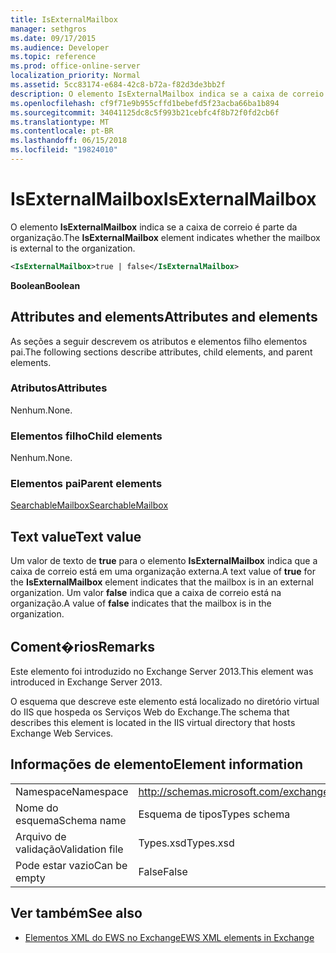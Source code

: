 ```yaml
---
title: IsExternalMailbox
manager: sethgros
ms.date: 09/17/2015
ms.audience: Developer
ms.topic: reference
ms.prod: office-online-server
localization_priority: Normal
ms.assetid: 5cc83174-e684-42c8-b72a-f82d3de3bb2f
description: O elemento IsExternalMailbox indica se a caixa de correio é parte da organização.
ms.openlocfilehash: cf9f71e9b955cffd1bebefd5f23acba66ba1b894
ms.sourcegitcommit: 34041125dc8c5f993b21cebfc4f8b72f0fd2cb6f
ms.translationtype: MT
ms.contentlocale: pt-BR
ms.lasthandoff: 06/15/2018
ms.locfileid: "19824010"
---
```

# <a name="isexternalmailbox"></a><span data-ttu-id="33099-103">IsExternalMailbox</span><span class="sxs-lookup"><span data-stu-id="33099-103">IsExternalMailbox</span></span>

<span data-ttu-id="33099-104">O elemento **IsExternalMailbox** indica se a caixa de correio é parte da organização.</span><span class="sxs-lookup"><span data-stu-id="33099-104">The **IsExternalMailbox** element indicates whether the mailbox is external to the organization.</span></span> 
  
```XML
<IsExternalMailbox>true | false</IsExternalMailbox>
```

 <span data-ttu-id="33099-105">**Boolean**</span><span class="sxs-lookup"><span data-stu-id="33099-105">**Boolean**</span></span>
## <a name="attributes-and-elements"></a><span data-ttu-id="33099-106">Attributes and elements</span><span class="sxs-lookup"><span data-stu-id="33099-106">Attributes and elements</span></span>

<span data-ttu-id="33099-107">As seções a seguir descrevem os atributos e elementos filho elementos pai.</span><span class="sxs-lookup"><span data-stu-id="33099-107">The following sections describe attributes, child elements, and parent elements.</span></span>
  
### <a name="attributes"></a><span data-ttu-id="33099-108">Atributos</span><span class="sxs-lookup"><span data-stu-id="33099-108">Attributes</span></span>

<span data-ttu-id="33099-109">Nenhum.</span><span class="sxs-lookup"><span data-stu-id="33099-109">None.</span></span>
  
### <a name="child-elements"></a><span data-ttu-id="33099-110">Elementos filho</span><span class="sxs-lookup"><span data-stu-id="33099-110">Child elements</span></span>

<span data-ttu-id="33099-111">Nenhum.</span><span class="sxs-lookup"><span data-stu-id="33099-111">None.</span></span>
  
### <a name="parent-elements"></a><span data-ttu-id="33099-112">Elementos pai</span><span class="sxs-lookup"><span data-stu-id="33099-112">Parent elements</span></span>

[<span data-ttu-id="33099-113">SearchableMailbox</span><span class="sxs-lookup"><span data-stu-id="33099-113">SearchableMailbox</span></span>](searchablemailbox.md)
  
## <a name="text-value"></a><span data-ttu-id="33099-114">Text value</span><span class="sxs-lookup"><span data-stu-id="33099-114">Text value</span></span>

<span data-ttu-id="33099-115">Um valor de texto de **true** para o elemento **IsExternalMailbox** indica que a caixa de correio está em uma organização externa.</span><span class="sxs-lookup"><span data-stu-id="33099-115">A text value of **true** for the **IsExternalMailbox** element indicates that the mailbox is in an external organization.</span></span> <span data-ttu-id="33099-116">Um valor **false** indica que a caixa de correio está na organização.</span><span class="sxs-lookup"><span data-stu-id="33099-116">A value of **false** indicates that the mailbox is in the organization.</span></span> 
  
## <a name="remarks"></a><span data-ttu-id="33099-117">Coment�rios</span><span class="sxs-lookup"><span data-stu-id="33099-117">Remarks</span></span>

<span data-ttu-id="33099-118">Este elemento foi introduzido no Exchange Server 2013.</span><span class="sxs-lookup"><span data-stu-id="33099-118">This element was introduced in Exchange Server 2013.</span></span>
  
<span data-ttu-id="33099-119">O esquema que descreve este elemento está localizado no diretório virtual do IIS que hospeda os Serviços Web do Exchange.</span><span class="sxs-lookup"><span data-stu-id="33099-119">The schema that describes this element is located in the IIS virtual directory that hosts Exchange Web Services.</span></span>
  
## <a name="element-information"></a><span data-ttu-id="33099-120">Informações de elemento</span><span class="sxs-lookup"><span data-stu-id="33099-120">Element information</span></span>

|||
|:-----|:-----|
|<span data-ttu-id="33099-121">Namespace</span><span class="sxs-lookup"><span data-stu-id="33099-121">Namespace</span></span>  <br/> |http://schemas.microsoft.com/exchange/services/2006/types  <br/> |
|<span data-ttu-id="33099-122">Nome do esquema</span><span class="sxs-lookup"><span data-stu-id="33099-122">Schema name</span></span>  <br/> |<span data-ttu-id="33099-123">Esquema de tipos</span><span class="sxs-lookup"><span data-stu-id="33099-123">Types schema</span></span>  <br/> |
|<span data-ttu-id="33099-124">Arquivo de validação</span><span class="sxs-lookup"><span data-stu-id="33099-124">Validation file</span></span>  <br/> |<span data-ttu-id="33099-125">Types.xsd</span><span class="sxs-lookup"><span data-stu-id="33099-125">Types.xsd</span></span>  <br/> |
|<span data-ttu-id="33099-126">Pode estar vazio</span><span class="sxs-lookup"><span data-stu-id="33099-126">Can be empty</span></span>  <br/> |<span data-ttu-id="33099-127">False</span><span class="sxs-lookup"><span data-stu-id="33099-127">False</span></span>  <br/> |
   
## <a name="see-also"></a><span data-ttu-id="33099-128">Ver também</span><span class="sxs-lookup"><span data-stu-id="33099-128">See also</span></span>



- [<span data-ttu-id="33099-129">Elementos XML do EWS no Exchange</span><span class="sxs-lookup"><span data-stu-id="33099-129">EWS XML elements in Exchange</span></span>](ews-xml-elements-in-exchange.md)

